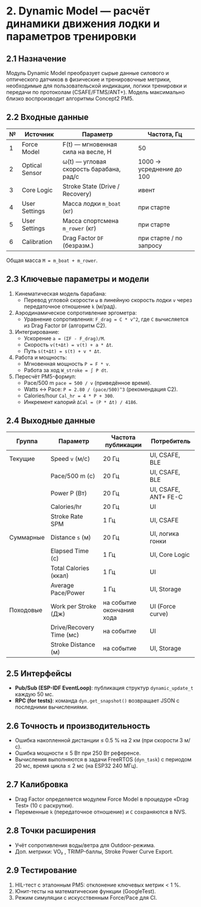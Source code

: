 # 2. Dynamic Model — расчёт динамики движения лодки и параметров тренировки

## 2.1 Назначение
Модуль Dynamic Model преобразует сырые данные силового и оптического датчиков в физические и тренировочные метрики, необходимые для пользовательской индикации, логики тренировки и передачи по протоколам (CSAFE/FTMS/ANT+). Модель максимально близко воспроизводит алгоритмы Concept2 PM5.

## 2.2 Входные данные
| № | Источник | Параметр | Частота, Гц |
|---|----------|----------|-------------|
| 1 | Force Model | F(t) — мгновенная сила на весле, Н | 50 |
| 2 | Optical Sensor | ω(t) — угловая скорость барабана, рад/с | 1000 → усреднение до 100 |
| 3 | Core Logic | Stroke State (Drive / Recovery) | ивент |
| 4 | User Settings | Масса лодки `m_boat` (кг) | при старте |
| 5 | User Settings | Масса спортсмена `m_rower` (кг) | при старте |
| 6 | Calibration | Drag Factor `DF` (безразм.) | при старте / по запросу |

Общая масса `M = m_boat + m_rower`.

## 2.3 Ключевые параметры и модели
1. Кинематическая модель барабана:
   - Перевод угловой скорости `ω` в линейную скорость лодки `v` через передаточное отношение `k` (м/рад).
2. Аэродинамическое сопротивление эргометра:
   - Уравнение сопротивления: `F_drag = C * v^2`, где `C` вычисляется из Drag Factor `DF` (алгоритм C2).
3. Интегрирование:
   - Ускорение `a = (ΣF - F_drag)/M`.
   - Скорость `v(t+Δt) = v(t) + a * Δt`.
   - Путь `s(t+Δt) = s(t) + v * Δt`.
4. Работа и мощность:
   - Мгновенная мощность `P = F * v`.
   - Работа за ход `W_stroke = ∫ P dt`.
5. Пересчёт PM5-формул:
   - Pace/500 m  `pace = 500 / v` (приведённое время).
   - Watts ↔ Pace: `P = 2.80 / (pace/500)^3` (рекомендация C2).
   - Calories/hour `Cal_hr = 4 * P + 300`.
   - Инкремент калорий `ΔCal = (P * Δt) / 4186`.

## 2.4 Выходные данные
| Группа | Параметр | Частота публикации | Потребитель |
|--------|----------|-------------------|-------------|
| Текущие | Speed `v` (м/с) | 20 Гц | UI, CSAFE, BLE |
|  | Pace/500 m (с) | 20 Гц | UI, CSAFE, BLE |
|  | Power P (Вт) | 20 Гц | UI, CSAFE, ANT+ FE-C |
|  | Calories/hr | 20 Гц | UI |
|  | Stroke Rate SPM | 1 Гц | UI, CSAFE |
| Суммарные | Distance `s` (м) | 20 Гц | UI, логика гонки |
|  | Elapsed Time (с) | 1 Гц | UI, Core Logic |
|  | Total Calories (ккал) | 1 Гц | UI |
|  | Average Pace/Power | 1 Гц | UI, Storage |
| Походовые | Work per Stroke (Дж) | на событие окончания хода | UI (Force curve) |
|  | Drive/Recovery Time (мс) | на событие | UI |
|  | Stroke Distance (м) | на событие | UI, Storage |

## 2.5 Интерфейсы
- **Pub/Sub (ESP-IDF EventLoop)**: публикация структур `dynamic_update_t` каждую 50 мс.
- **RPC (for tests)**: командa `dyn.get_snapshot()` возвращает JSON с последними вычислениями.

## 2.6 Точность и производительность
- Ошибка накопленной дистанции ≤ 0.5 % на 2 км (при скорости 3 м/с).
- Ошибка мощности ≤ 5 Вт при 250 Вт референсе.
- Вычисления выполняются в задачи FreeRTOS (`dyn_task`) с периодом 20 мс, время цикла ≤ 2 мс (на ESP32 240 МГц).

## 2.7 Калибровка
- Drag Factor определяется модулем Force Model в процедуре «Drag Test» (10 с раскрутки).
- Переменные `k` (передаточное отношение) и `C` сохраняются в NVS.

## 2.8 Точки расширения
- Учёт сопротивления воды/ветра для Outdoor-режима.
- Доп. метрики: VO₂ , TRIMP-баллы, Stroke Power Curve Export.

## 2.9 Тестирование
1. HIL-тест с эталонным PM5: отклонение ключевых метрик < 1 %.
2. Юнит-тесты на математические функции (GoogleTest).  
3. Режим симуляции с искусственным Force/Pace для CI. 